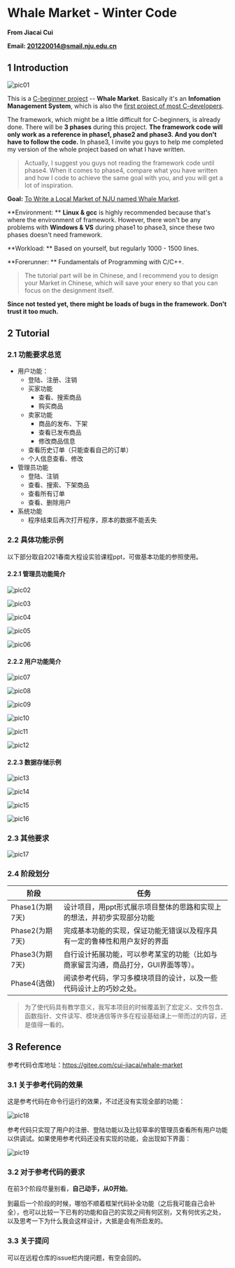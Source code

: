 # Whale Market - Winter Code

**From Jiacai Cui**

**Email: 201220014@smail.nju.edu.cn**



## 1 Introduction

![pic01](img/pic01.png)

This is a <u>C-beginner project</u> -- **Whale Market**. Basically it's an **Infomation Management System**, which is also the <u>first project of most C-developers</u>. 

The framework, which might be a little difficult for C-beginners, is already done. There will be **3 phases** during this project. **The framework code will only work as a reference in phase1, phase2 and phase3. And you don't have to follow the code.** In phase3, I invite you guys to help me completed my version of the whole project based on what I have written.

> Actually, I suggest you guys not reading the framework code until phase4. When it comes to phase4, compare what you have written and how I code to achieve the same goal with you, and you will get a lot of inspiration.

**Goal:** <u>To Write a Local Market of NJU named Whale Market</u>.

**Environment: ** **Linux & gcc** is highly recommended because that's where the environment of framework. However, there won't be any problems with **Windows & VS** during phase1 to phase3, since these two phases doesn't need framework.

**Workload: ** Based on yourself, but regularly 1000 - 1500 lines.

**Forerunner: ** Fundamentals of Programming with C/C++.

> The tutorial part will be in Chinese, and I recommend you to design your Market in Chinese, which will save your enery so that you can focus on the designment itself. 

**Since not tested yet, there might be loads of bugs in the framework. Don't trust it too much.**



## 2 Tutorial

### 2.1 功能要求总览

- 用户功能：
    - 登陆、注册、注销
    - 买家功能
        - 查看、搜索商品
        - 购买商品
    - 卖家功能
        - 商品的发布、下架
        - 查看已发布商品
        - 修改商品信息
    - 查看历史订单（只能查看自己的订单）
    - 个人信息查看、修改
- 管理员功能
    - 登陆、注销
    - 查看、搜索、下架商品
    - 查看所有订单
    - 查看、删除用户
- 系统功能
    - 程序结束后再次打开程序，原本的数据不能丢失

### 2.2 具体功能示例

以下部分取自2021春南大程设实验课程ppt，可做基本功能的参照使用。

#### 2.2.1 管理员功能简介

![pic02](img/pic02.png)

![pic03](img/pic03.png)

![pic04](img/pic04.png)

![pic05](img/pic05.png)

![pic06](img/pic06.png)

#### 2.2.2 用户功能简介

![pic07](img/pic07.png)

![pic08](img/pic08.png)

![pic09](img/pic09.png)

![pic10](img/pic10.png)

![pic11](img/pic11.png)

![pic12](img/pic12.png)

#### 2.2.3 数据存储示例

![pic13](img/pic13.png)

![pic14](img/pic14.png)

![pic15](img/pic15.png)

![pic16](img/pic16.png)

### 2.3 其他要求

![pic17](img/pic17.png)

### 2.4 阶段划分

| 阶段            | 任务                                                         |
| --------------- | ------------------------------------------------------------ |
| Phase1(为期7天) | 设计项目，用ppt形式展示项目整体的思路和实现上的想法，并初步实现部分功能 |
| Phase2(为期7天) | 完成基本功能的实现，保证功能无错误以及程序具有一定的鲁棒性和用户友好的界面 |
| Phase3(为期7天) | 自行设计拓展功能，可以参考某宝的功能（比如与商家留言沟通，商品打分，GUI界面等等）。 |
| Phase4(选做)    | 阅读参考代码，学习多模块项目的设计，以及一些代码设计上的巧妙之处。 |

> 为了使代码具有教学意义，我写本项目的时候覆盖到了宏定义、文件包含、函数指针、文件读写、模块通信等许多在程设基础课上一带而过的内容，还是值得一看的。



## 3 Reference

参考代码仓库地址：https://gitee.com/cui-jiacai/whale-market

### 3.1 关于参考代码的效果

这是参考代码在命令行运行的效果，不过还没有实现全部的功能：

![pic18](img/pic18.png)

参考代码只实现了用户的注册、登陆功能以及比较草率的管理员查看所有用户功能以供调试。如果使用参考代码还没有实现的功能，会出现如下界面：

![pic19](img/pic19.png)

### 3.2 对于参考代码的要求

在前3个阶段尽量别看，**自己动手，从0开始**。

到最后一个阶段的时候，哪怕不顺着框架代码补全功能（之后我可能自己会补全），也可以比较一下已有的功能和自己的实现之间有何区别，又有何优劣之处，以及思考一下为什么我会这样设计，大抵是会有所启发的。

### 3.3 关于提问

可以在远程仓库的issue栏内提问题，有空会回的。